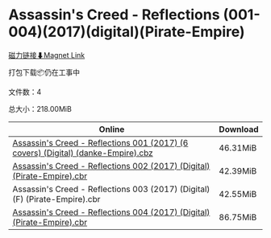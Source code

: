 # Assassin's Creed - Reflections (001-004)(2017)(digital)(Pirate-Empire)

[磁力链接⬇Magnet Link](magnet:?xt=urn:btih:1204e78e936597c6984bbc2a2bd89e2abf781ea2&dn=Assassin%27s%20Creed%20-%20Reflections%20%28001-004%29%282017%29%28digital%29%28Pirate-Empire%29)

打包下载📦仍在工事中

文件数：4

总大小：218.00MiB

Online | Download
--- | ---
[Assassin's Creed - Reflections 001 (2017) (6 covers) (Digital) (danke-Empire).cbz](https://github.com/alicewish/markdown/blob/master/comic/Assassins-Creed-Reflections-001-2017-6-covers-Digital-danke-Empire-cbz.md) | 46.31MiB
[Assassin's Creed - Reflections 002 (2017) (Digital) (Pirate-Empire).cbr](https://github.com/alicewish/markdown/blob/master/comic/Assassins-Creed-Reflections-002-2017-Digital-Pirate-Empire-cbr.md) | 42.39MiB
Assassin's Creed - Reflections 003 (2017) (Digital) (F) (Pirate-Empire).cbr | 42.55MiB
[Assassin's Creed - Reflections 004 (2017) (Digital) (Pirate-Empire).cbr](https://github.com/alicewish/markdown/blob/master/comic/Assassins-Creed-Reflections-004-2017-Digital-Pirate-Empire-cbr.md) | 86.75MiB